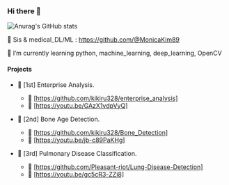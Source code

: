 ### Hi there 👋

<!--
**kikiru328/kikiru328** is a ✨ _special_ ✨ repository because its `README.md` (this file) appears on your GitHub profile.

Here are some ideas to get you started:

- 🔭 
- 🌱 I’m currently learning python, machine_learning, deep_learning, OpenCV
- 👯 
- 🤔 
- 💬 
- 📫 How to reach me: ...
- 😄 Pronouns: ...
- ⚡ Fun fact: ...
-->
![Anurag's GitHub stats](https://github-readme-stats.vercel.app/api?username=kikiru328&&show_icons=true&theme=dark)

🤔 Sis  & medical_DL/ML : https://github.com/@MonicaKim89 

🌱 I’m currently learning python, machine_learning, deep_learning, OpenCV

#### Projects 
- 💬 [1st] Enterprise Analysis.
  - :link: [https://github.com/kikiru328/enterprise_analysis]
  - :movie_camera: [https://youtu.be/GAzX1vdpVyQ]

- 💬 [2nd] Bone Age Detection. 
  - :link: [https://github.com/kikiru328/Bone_Detection]
  - :movie_camera: [https://youtu.be/jb-c89PaKHg]

- 💬 [3rd] Pulmonary Disease Classification.
  - :link: [https://github.com/Pleasant-riot/Lung-Disease-Detection]
  - :movie_camera: [https://youtu.be/gc5cR3-ZZi8]



